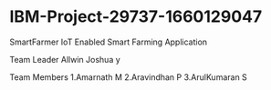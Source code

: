 # IBM-Project-29737-1660129047
SmartFarmer IoT Enabled Smart Farming Application


Team Leader
Allwin Joshua y


Team Members
1.Amarnath M
2.Aravindhan P
3.ArulKumaran S



